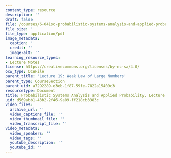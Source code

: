 ```yaml
---
content_type: resource
description: ''
draft: false
file: /courses/6-041sc-probabilistic-systems-analysis-and-applied-probability-fall-2013/d569abb143b22f469a09ff218cb3383c_MIT6_041SCF13_L19.pdf
file_size: ''
file_type: application/pdf
image_metadata:
  caption: ''
  credit: ''
  image-alt: ''
learning_resource_types:
- Lecture Notes
license: https://creativecommons.org/licenses/by-nc-sa/4.0/
ocw_type: OCWFile
parent_title: 'Lecture 19: Weak Law of Large Numbers'
parent_type: CourseSection
parent_uid: a7292289-e3eb-1f87-59fe-7822a15409c3
resourcetype: Document
title: Probabilistic Systems Analysis and Applied Probability, Lecture 19
uid: d569abb1-43b2-2f46-9a09-ff218cb3383c
video_files:
  archive_url: ''
  video_captions_file: ''
  video_thumbnail_file: ''
  video_transcript_file: ''
video_metadata:
  video_speakers: ''
  video_tags: ''
  youtube_description: ''
  youtube_id: ''
---
```

